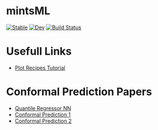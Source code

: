# mintsML

[![Stable](https://img.shields.io/badge/docs-stable-blue.svg)](https://mi3nts.github.io/mintsML.jl/stable)
[![Dev](https://img.shields.io/badge/docs-dev-blue.svg)](https://mi3nts.github.io/mintsML.jl/dev)
[![Build Status](https://github.com/mi3nts/mintsML.jl/actions/workflows/CI.yml/badge.svg?branch=main)](https://github.com/mi3nts/mintsML.jl/actions/workflows/CI.yml?query=branch%3Amain)


# Usefull Links 
- [Plot Recipes Tutorial](https://daschw.github.io/recipes/) 

# Conformal Prediction Papers 
- [Quantile Regressor NN](https://arxiv.org/pdf/1909.12122.pdf)
- [Conformal Prediction 1](https://arxiv.org/pdf/2206.11810.pdf)
- [Conformal Prediction 2](https://arxiv.org/pdf/2107.07511.pdf)
